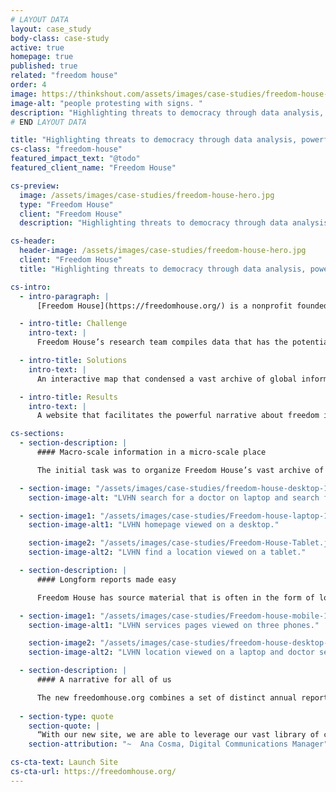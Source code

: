 ```yaml
---
# LAYOUT DATA
layout: case_study
body-class: case-study
active: true
homepage: true
published: true
related: "freedom house"
order: 4
image: https://thinkshout.com/assets/images/case-studies/freedom-house-hero.jpg
image-alt: "people protesting with signs. "
description: "Highlighting threats to democracy through data analysis, powerful visualizations, and impactful storytelling."
# END LAYOUT DATA

title: "Highlighting threats to democracy through data analysis, powerful visualizations, and impactful storytelling"
cs-class: "freedom-house"
featured_impact_text: "@todo"
featured_client_name: "Freedom House"

cs-preview:
  image: /assets/images/case-studies/freedom-house-hero.jpg
  type: "Freedom House"
  client: "Freedom House"
  description: "Highlighting threats to democracy through data analysis, powerful visualizations, and impactful storytelling"

cs-header:
  header-image: /assets/images/case-studies/freedom-house-hero.jpg
  client: "Freedom House"
  title: "Highlighting threats to democracy through data analysis, powerful visualizations, and impactful storytelling"

cs-intro:
  - intro-paragraph: |
      [Freedom House](https://freedomhouse.org/) is a nonprofit founded on the core conviction that freedom flourishes in democratic nations where governments are accountable to their people; the rule of law prevails; and freedoms of expression, association, and belief, as well as respect for the rights of women, minorities, and historically marginalized groups, are guaranteed.

  - intro-title: Challenge
    intro-text: |
      Freedom House’s research team compiles data that has the potential to shine a spotlight on nations with eroding democracies and protect freedom, but their aging website lacked the capacity and flexibility to leverage that data to tell the powerful stories needed to make change.

  - intro-title: Solutions
    intro-text: |
      An interactive map that condensed a vast archive of global information into an easily navigable place.

  - intro-title: Results
    intro-text: |
      A website that facilitates the powerful narrative about freedom in the world that's used by policy makers, the media, and activists.

cs-sections:
  - section-description: |
      #### Macro-scale information in a micro-scale place

      The initial task was to organize Freedom House’s vast archive of content into a concise, easy-to-navigate information architecture, categorizing all of their content by issue, country, and policy. Given Freedom House’s global focus, we created a unified map-based interactive visualization that combined key data attributes across reports, decades, topics, and trends. The map tells an immediate, powerful story about the state of democratic, digital, and press freedoms in every nation, and is a wayfinding tool to learn more from the source material.

  - section-image: "/assets/images/case-studies/freedom-house-desktop-1.jpg"
    section-image-alt: "LVHN search for a doctor on laptop and search for a location on phone"

  - section-image1: "/assets/images/case-studies/Freedom-house-laptop-1.jpg"
    section-image-alt1: "LVHN homepage viewed on a desktop."

    section-image2: "/assets/images/case-studies/Freedom-House-Tablet.jpg"
    section-image-alt2: "LVHN find a location viewed on a tablet."

  - section-description: |
      #### Longform reports made easy

      Freedom House has source material that is often in the form of longform reports, so we prioritized balancing the need between flexible structures and easy to use administrative tools enabling the editorial team to create compelling and easy to read long form reports. Due to the complex editorial workflows, we needed a way to import the reports into the CMS from the team’s collaboration tools, and created an innovative importer that first imports the reports into a Google Doc, and then into the CMS, including all needed headings, visual assets, and block styles.

  - section-image1: "/assets/images/case-studies/Freedom-house-mobile-1.jpg"
    section-image-alt1: "LVHN services pages viewed on three phones."

    section-image2: "/assets/images/case-studies/freedom-house-desktop-mobile.jpg"
    section-image-alt2: "LVHN location viewed on a laptop and doctor search viewed on phone."

  - section-description: |
      #### A narrative for all of us

      The new freedomhouse.org combines a set of distinct annual reports into a powerful narrative about the state of freedom in the world. It informs policy makers and the media, and drives users to take action. The research teams have the tools to publish compelling reports which, taken together, tell the story of what happens when freedoms erode, helping to hold governments to account.
      
  - section-type: quote
    section-quote: |
      “With our new site, we are able to leverage our vast library of content and resources to more accurately our findings, insights and policy recommendations. Rather than a jumbled collection of discreet resources, our new website reveals a more coherent picture about the decline of freedom around the world and the state of global democracy. Nowhere is that more evident than on our new interactive map that seamlessly highlights different research indicators that tell the story of freedom around the world.”
    section-attribution: "~  Ana Cosma, Digital Communications Manager"

cs-cta-text: Launch Site
cs-cta-url: https://freedomhouse.org/
---
```

